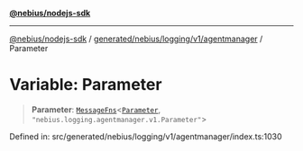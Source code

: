 [**@nebius/nodejs-sdk**](../../../../../../README.md)

---

[@nebius/nodejs-sdk](../../../../../../README.md) / [generated/nebius/logging/v1/agentmanager](../README.md) / Parameter

# Variable: Parameter

> **Parameter**: [`MessageFns`](../../../../../../runtime/protos/core/interfaces/MessageFns.md)\<[`Parameter`](../interfaces/Parameter.md), `"nebius.logging.agentmanager.v1.Parameter"`\>

Defined in: src/generated/nebius/logging/v1/agentmanager/index.ts:1030
